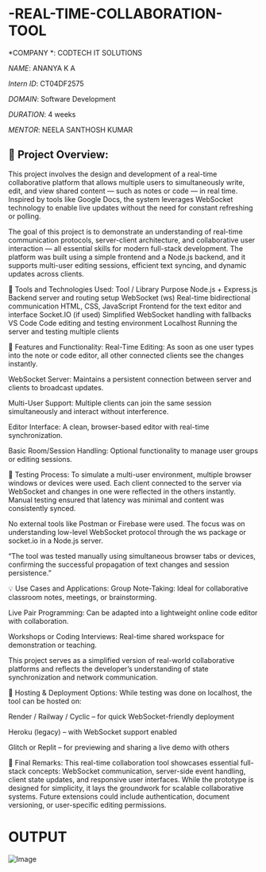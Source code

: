 # -REAL-TIME-COLLABORATION-TOOL

*COMPANY *: CODTECH IT SOLUTIONS

*NAME*: ANANYA K A

*Intern ID*: CT04DF2575

*DOMAIN*:  Software Development

*DURATION*: 4 weeks

*MENTOR*: NEELA SANTHOSH KUMAR

## 📝 Project Overview:
This project involves the design and development of a real-time collaborative platform that allows multiple users to simultaneously write, edit, and view shared content — such as notes or code — in real time. Inspired by tools like Google Docs, the system leverages WebSocket technology to enable live updates without the need for constant refreshing or polling.

The goal of this project is to demonstrate an understanding of real-time communication protocols, server-client architecture, and collaborative user interaction — all essential skills for modern full-stack development. The platform was built using a simple frontend and a Node.js backend, and it supports multi-user editing sessions, efficient text syncing, and dynamic updates across clients.

🔧 Tools and Technologies Used:
Tool / Library	Purpose
Node.js + Express.js	Backend server and routing setup
WebSocket (ws)	Real-time bidirectional communication
HTML, CSS, JavaScript	Frontend for the text editor and interface
Socket.IO (if used)	Simplified WebSocket handling with fallbacks
VS Code	Code editing and testing environment
Localhost	Running the server and testing multiple clients

🔗 Features and Functionality:
Real-Time Editing: As soon as one user types into the note or code editor, all other connected clients see the changes instantly.

WebSocket Server: Maintains a persistent connection between server and clients to broadcast updates.

Multi-User Support: Multiple clients can join the same session simultaneously and interact without interference.

Editor Interface: A clean, browser-based editor with real-time synchronization.

Basic Room/Session Handling: Optional functionality to manage user groups or editing sessions.

🧪 Testing Process:
To simulate a multi-user environment, multiple browser windows or devices were used. Each client connected to the server via WebSocket and changes in one were reflected in the others instantly. Manual testing ensured that latency was minimal and content was consistently synced.

No external tools like Postman or Firebase were used. The focus was on understanding low-level WebSocket protocol through the ws package or socket.io in a Node.js server.

“The tool was tested manually using simultaneous browser tabs or devices, confirming the successful propagation of text changes and session persistence.”

💡 Use Cases and Applications:
Group Note-Taking: Ideal for collaborative classroom notes, meetings, or brainstorming.

Live Pair Programming: Can be adapted into a lightweight online code editor with collaboration.

Workshops or Coding Interviews: Real-time shared workspace for demonstration or teaching.

This project serves as a simplified version of real-world collaborative platforms and reflects the developer’s understanding of state synchronization and network communication.

🚀 Hosting & Deployment Options:
While testing was done on localhost, the tool can be hosted on:

Render / Railway / Cyclic – for quick WebSocket-friendly deployment

Heroku (legacy) – with WebSocket support enabled

Glitch or Replit – for previewing and sharing a live demo with others

🧾 Final Remarks:
This real-time collaboration tool showcases essential full-stack concepts: WebSocket communication, server-side event handling, client state updates, and responsive user interfaces. While the prototype is designed for simplicity, it lays the groundwork for scalable collaborative systems. Future extensions could include authentication, document versioning, or user-specific editing permissions.

# OUTPUT #

![Image](https://github.com/user-attachments/assets/28f5bd3a-d392-486c-a8ba-3b5fa28a7ff6)
